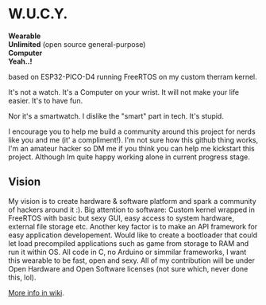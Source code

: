 # W.U.C.Y.
**Wearable**  
**Unlimited** (open source general-purpose)  
**Computer**  
**Yeah..!**  

based on ESP32-PICO-D4 running FreeRTOS on my custom therram kernel. 

It's not a watch.
It's a Computer on your wrist.
It will not make your life easier.
It's to have fun.  

Nor it's a smartwatch.
I dislike the "smart" part in tech.
It's stupid.

I encourage you to help me build a community around this project for nerds like you and me (it' a compliment!). I'm not sure how this github thing works, I'm an amateur hacker so DM me if you think you can help me kickstart this project. Although Im quite happy working alone in current progress stage.

## Vision

My vision is to create hardware & software platform and spark a community of hackers around it :). Big attention to software: Custom kernel wrapped in FreeRTOS with basic but sexy GUI, easy access to system hardware, external file storage etc. Another key factor is to make an API framework for easy application developement. Would like to create a bootloader that could let load precompiled applications such as game from storage to RAM and run it within OS. All code in C, no Arduino or simmilar frameworks, I want this wearable to be fast, open and sexy. All of my contribution will be under Open Hardware and Open Software licenses (not sure which, never done this, lol).

[More info in wiki](https://github.com/therram/thera/wiki).
  
